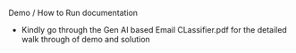 Demo / How to Run documentation

- Kindly go through the Gen AI based Email CLassifier.pdf for the detailed walk through of demo and solution
